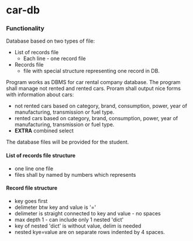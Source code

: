 # car-db

### Functionality
Database based on two types of file:
- List of records file
    - Each line - one record file
- Records file
    - file with special structure representing one record in DB.

Program works as DBMS for car rental company database. The program shall manage not rented and rented cars. 
Proram shall output nice forms with information about cars:
- not rented cars based on category, brand, consumption, power, year of manufacturing, transmission or fuel type.
- rented cars based on category, brand, consumption, power, year of manufacturing, transmission or fuel type.
- **EXTRA** combined select

The database files will be provided for the student.  

#### List of records file structure
- one line one file
- files shall by named by numbers which represents 

#### Record file structure
 - key goes first
 - delimeter btw key and value is '='
 - delimeter is straight connected to key and value - no spaces
 - max depth 1 - can include only 1 nested 'dict'
 - key of nested 'dict' is without value, delim is needed
 - nested kye=value are on separate rows indented by 4 spaces.
 
  
